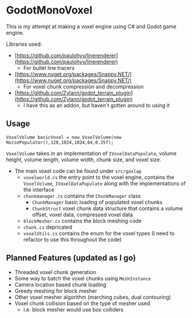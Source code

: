 # GodotMonoVoxel
This is my attempt at making a voxel engine using C# and Godot game engine.

Libraries used:

- [https://github.com/paulohyy/linerenderer](https://github.com/paulohyy/linerenderer)
    - For bullet line tracers
- [https://www.nuget.org/packages/Snappy.NET/](https://www.nuget.org/packages/Snappy.NET/)
    - For voxel chunk compression and decompression
- [https://github.com/Zylann/godot_terrain_plugin](https://github.com/Zylann/godot_terrain_plugin)
    - I have this as an addon, but haven't gotten around to using it


## Usage

```
VoxelVolume basicVoxel = new VoxelVolume(new NoisePopulator(),128,1024,1024,64,0.25f);
```
`VoxelVolume` takes in an implementation of `IVoxelDataPopulate`, volume height, volume length, volume width, chunk size, and voxel size.
- The main voxel code can be found under `src/goxlap`
    - `voxelworld.cs` the entry point to the voxel engine, contains the `VoxelVolume`, `IVoxelDataPopulate` along with the implementations of the interface
    - `chunkmanager.cs` contains the `ChunkManager` class
        - `ChunkManager` basic loading of populated voxel chunks
        - `ChunkStruct` voxel chunk data structure that contains a volume offset, voxel data, compressed voxel data
    - `blockMesher.cs` contains the block meshing code
    - `chunk.cs` depricated
    - `voxelUtils.cs` contains the enum for the voxel types (I need to refactor to use this throughout the code)


## Planned Features (updated as I go)

- Threaded voxel chunk generation
- Some way to batch the voxel chunks using `MeshInstance`
- Camera location based chunk loading
- Greedy meshing for block mesher
- Other voxel mesher algorithm (marching cubes, dual contouring)
- Voxel chunk collision based on the type of mesher used
    - i.e. block mesher would use box colliders 